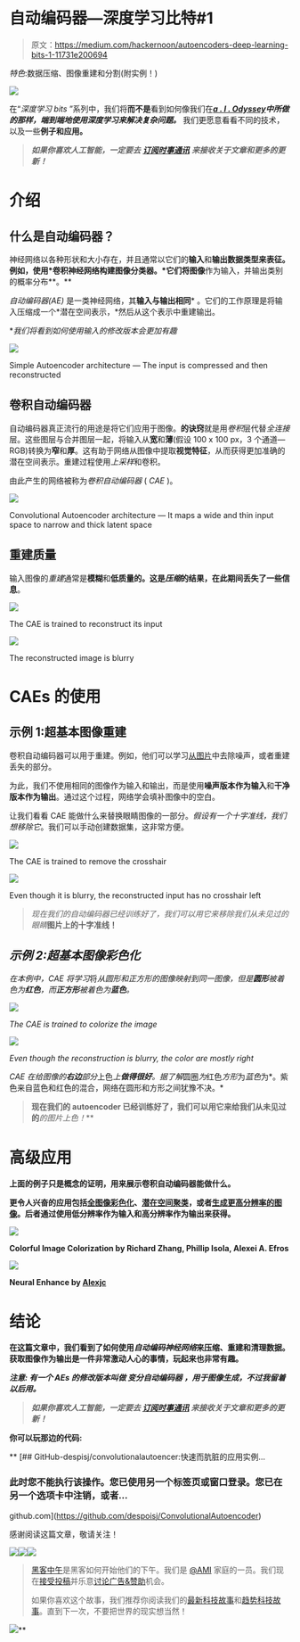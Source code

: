 # 自动编码器—深度学习比特#1

> 原文：<https://medium.com/hackernoon/autoencoders-deep-learning-bits-1-11731e200694>

*特色*:数据压缩、图像重建和分割(附实例！)

![](img/c201a4238932bae065f2eba8259fb7ae.png)

在“*深度学习 bits* ”系列中，我们将**而不是**看到如何像我们在[***a . I . Odyssey***](/@juliendespois/talk-to-you-computer-with-you-eyes-and-deep-learning-a-i-odyssey-part-2-7d3405ab8be1)***中所做的那样，端到端地使用深度学习来解决复杂问题。*** 我们更愿意看看不同的技术，以及一些**例子和应用。**

> ***如果你喜欢人工智能，一定要去*** [***订阅时事通讯***](http://eepurl.com/cATXvT) ***来接收关于文章和更多的更新！***

# 介绍

## 什么是自动编码器？

神经网络以各种形状和大小存在，并且通常以它们的**输入**和**输出数据类型来表征。**例如，使用*卷积神经网络构建图像分类器。*它们将**图像**作为输入，并输出类别的概率分布**。**

*自动编码器(AE)* 是一类神经网络，其**输入与输出相同*** 。它们的工作原理是将输入压缩成一个*潜在空间表示，*然后从这个表示中重建输出。

**我们将看到如何使用输入的修改版本会更加有趣*

![](img/3024ece0fa769d54e0b2cb639b54094d.png)

Simple Autoencoder architecture — The input is compressed and then reconstructed

## **卷积自动编码器**

自动编码器真正流行的用途是将它们应用于图像。**的诀窍**就是用*卷积*层代替*全连接*层。这些图层与合并图层一起，将输入从**宽**和**薄**(假设 100 x 100 px，3 个通道— RGB)转换为**窄**和**厚**。这有助于网络从图像中提取**视觉特征**，从而获得更加准确的潜在空间表示。重建过程使用*上采样*和卷积。

由此产生的网络被称为*卷积自动编码器* ( *CAE* )。

![](img/c201a4238932bae065f2eba8259fb7ae.png)

Convolutional Autoencoder architecture — It maps a wide and thin input space to narrow and thick latent space

## 重建质量

输入图像的*重建*通常是**模糊**和**低质量的。**这是*压缩*的结果，在此期间**丢失了一些信息**。

![](img/4677fafb97a1191e99e6dd69133861da.png)

The CAE is trained to reconstruct its input

![](img/cc4f97369b4e22a8f68b0901d09baefc.png)

The reconstructed image is blurry

# CAEs 的使用

## 示例 1:超基本图像重建

卷积自动编码器可以用于重建。例如，他们可以学习[从图片](http://www.jmlr.org/papers/volume11/vincent10a/vincent10a.pdf)中去除噪声，或者重建丢失的部分。

为此，我们不使用相同的图像作为输入和输出，而是使用**噪声版本作为输入**和**干净版本作为输出**。通过这个过程，网络学会填补图像中的空白。

让我们看看 CAE 能做什么来替换眼睛图像的一部分。*假设有一个十字准线，我们想移除它*。我们可以手动创建数据集，这非常方便。

![](img/0322b84caa362fcaa14a2866f6571d9d.png)

The CAE is trained to remove the crosshair

![](img/483b2d5994a29a08369bcb1ae021303d.png)

Even though it is blurry, the reconstructed input has no crosshair left

> *现在我们的自动编码器已经训练好了，我们可以用它来移除我们从未见过的眼睛***图片上的十字准线！**

## *示例 2:超基本图像彩色化*

*在本例中，CAE 将学习*将*从圆形和正方形的图像映射到同一图像，但是**圆形**被着色为**红色**，而**正方形**被着色为**蓝色**。*

*![](img/31565db715fa411fbe222ecbbcceb913.png)*

*The CAE is trained to colorize the image*

*![](img/dfffd36fe74690775b41ee58bdb4e036.png)*

*Even though the reconstruction is blurry, the color are mostly right*

*CAE 在给图像的**右边**部分*上色*上**做得很好**。据了解*圆圈*为*红色*方形*为*蓝色*为*。紫色来自蓝色和红色的混合，网络在圆形和方形之间犹豫不决。*

> **现在我们的 autoencoder 已经训练好了，我们可以用它来给我们从未见过的***的图片上色！***

# ****高级应用****

**上面的例子只是概念的证明，用来展示卷积自动编码器能做什么。**

**更令人兴奋的应用包括[全图像彩色化](http://richzhang.github.io/colorization/)、[潜在空间聚类](http://proceedings.mlr.press/v48/xieb16.pdf)，或者[生成更高分辨率的图像](https://arxiv.org/pdf/1501.00092v3.pdf)。后者通过使用低分辨率作为输入和高分辨率作为输出来获得。**

**![](img/e11b3ed5e9fb50b754ac818c2fc70a2b.png)**

**Colorful Image Colorization by Richard Zhang, Phillip Isola, Alexei A. Efros**

**![](img/9876074005c7534d12f0240241cdc2d4.png)**

**Neural Enhance by [Alexjc](https://github.com/alexjc/neural-enhance)**

# **结论**

**在这篇文章中，我们看到了如何使用*自动编码神经网络*来压缩、重建和清理数据。获取图像作为输出是一件非常激动人心的事情，玩起来也非常有趣。**

*****注意:*** *有一个 AEs 的修改版本叫做* ***变分自动编码器*** *，用于图像生成，不过我留着以后用。***

> *****如果你喜欢人工智能，一定要去*** [***订阅时事通讯***](http://eepurl.com/cATXvT) ***来接收关于文章和更多的更新！*****

**你可以玩那边的代码:**

**[](https://github.com/despoisj/ConvolutionalAutoencoder) [## GitHub-despisj/convolutionalautoencer:快速而肮脏的应用实例…

### 此时您不能执行该操作。您已使用另一个标签页或窗口登录。您已在另一个选项卡中注销，或者…

github.com](https://github.com/despoisj/ConvolutionalAutoencoder) 

感谢阅读这篇文章，敬请关注！

[![](img/50ef4044ecd4e250b5d50f368b775d38.png)](http://bit.ly/HackernoonFB)[![](img/979d9a46439d5aebbdcdca574e21dc81.png)](https://goo.gl/k7XYbx)[![](img/2930ba6bd2c12218fdbbf7e02c8746ff.png)](https://goo.gl/4ofytp)

> [黑客中午](http://bit.ly/Hackernoon)是黑客如何开始他们的下午。我们是 [@AMI](http://bit.ly/atAMIatAMI) 家庭的一员。我们现在[接受投稿](http://bit.ly/hackernoonsubmission)并乐意[讨论广告&赞助](mailto:partners@amipublications.com)机会。
> 
> 如果你喜欢这个故事，我们推荐你阅读我们的[最新科技故事](http://bit.ly/hackernoonlatestt)和[趋势科技故事](https://hackernoon.com/trending)。直到下一次，不要把世界的现实想当然！

![](img/be0ca55ba73a573dce11effb2ee80d56.png)**